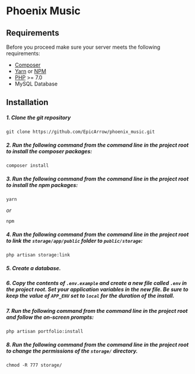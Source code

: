 # Phoenix Music

## Requirements

Before you proceed make sure your server meets the following requirements:

- [Composer](https://getcomposer.org/)
- [Yarn](https://yarnpkg.com/) or [NPM](https://www.npmjs.com/)
- [PHP](https://php.net/) >= 7.0
- MySQL Database

## Installation

##### 1. Clone the git repository

    git clone https://github.com/EpicArrow/phoenix_music.git
   
##### 2. Run the following command from the command line in the project root to install the composer packages:
    
    composer install

##### 3. Run the following command from the command line in the project root to install the npm packages:
 
    yarn
   
   _or_
    
    npm

##### 4. Run the following command from the command line in the project root to link the `storage/app/public` folder to `public/storage`:

    php artisan storage:link
    
##### 5. Create a database.
##### 6. Copy the contents of `.env.example` and create a new file called `.env` in the project root. Set your application variables in the new file. Be sure to keep the value of `APP_ENV` set to `local` for the duration of the install.
##### 7. Run the following command from the command line in the project root and follow the on-screen prompts:

    php artisan portfolio:install

##### 8. Run the following command from the command line in the project root to change the permissions of the `storage/` directory.

    chmod -R 777 storage/
